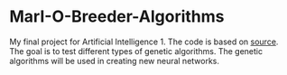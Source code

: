 # MarI-O-Breeder-Algorithms
My final project for Artificial Intelligence 1. The code is based on [source](https://github.com/mam91/Neat-Genetic-Mario).
The goal is to test different types of genetic algorithms. The genetic algorithms will be used in creating new neural networks.
